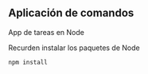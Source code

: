 ## Aplicación de comandos

App de tareas en Node

Recurden instalar los paquetes de Node

```
npm install
```